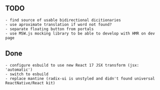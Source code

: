 ## TODO
	- find source of usable bidirectional dicitionaries
	- use aproximate translation if word not found?
	- separate floating button from portals
	- use MSW.js mocking library to be able to develop with HMR on dev page

## Done
	- configure esbuild to use new React 17 JSX transform (jsx: 'automatic')
	- switch to esbuild
	- replace mantine (radix-ui is unstyled and didn't found universal ReactNative/React kit)
